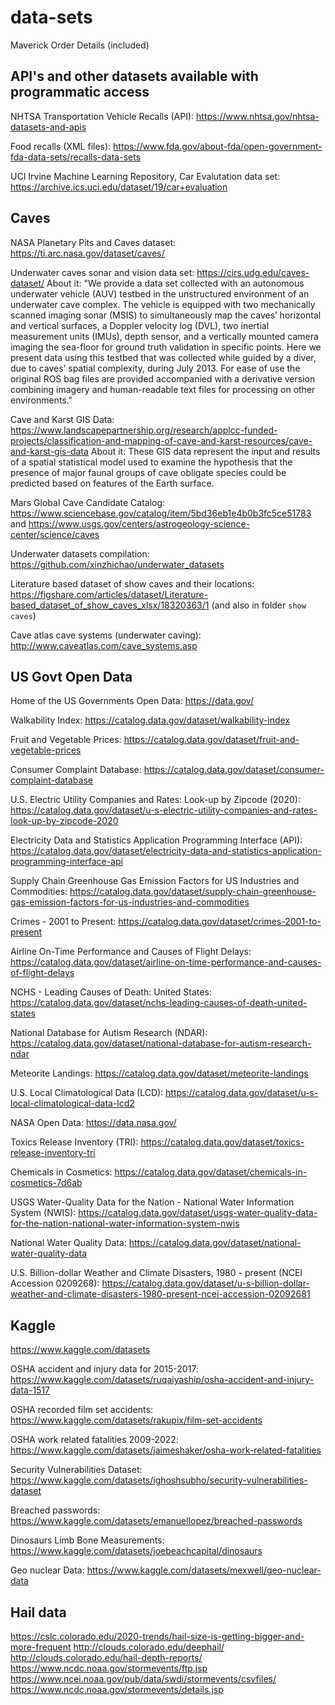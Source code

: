 # data-sets

Maverick Order Details (included)


## API's and other datasets available with programmatic access

NHTSA Transportation Vehicle Recalls (API): <https://www.nhtsa.gov/nhtsa-datasets-and-apis> 

Food recalls (XML files): <https://www.fda.gov/about-fda/open-government-fda-data-sets/recalls-data-sets>

UCI Irvine Machine Learning Repository, Car Evalutation data set: <https://archive.ics.uci.edu/dataset/19/car+evaluation>


## Caves 

NASA Planetary Pits and Caves dataset: <https://ti.arc.nasa.gov/dataset/caves/> 

Underwater caves sonar and vision data set: <https://cirs.udg.edu/caves-dataset/>
About it: "We provide a data set collected with an autonomous underwater vehicle (AUV) testbed in the unstructured environment of an underwater cave complex. The vehicle is equipped with two mechanically scanned imaging sonar (MSIS) to simultaneously map the caves’ horizontal and vertical surfaces, a Doppler velocity log (DVL), two inertial measurement units (IMUs), depth sensor, and a vertically mounted camera imaging the sea-floor for ground truth validation in specific points. Here we present data using this testbed that was collected while guided by a diver, due to caves’ spatial complexity, during July 2013. For ease of use the original ROS bag files are provided accompanied with a derivative version combining imagery and human-readable text files for processing on other environments."

Cave and Karst GIS Data: <https://www.landscapepartnership.org/research/applcc-funded-projects/classification-and-mapping-of-cave-and-karst-resources/cave-and-karst-gis-data>
About it: These GIS data represent the input and results of a spatial statistical model used to examine the hypothesis that the presence of major faunal groups of cave obligate species could be predicted based on features of the Earth surface.

Mars Global Cave Candidate Catalog: <https://www.sciencebase.gov/catalog/item/5bd36eb1e4b0b3fc5ce51783> and <https://www.usgs.gov/centers/astrogeology-science-center/science/caves> 

Underwater datasets compilation: <https://github.com/xinzhichao/underwater_datasets> 

Literature based dataset of show caves and their locations: <https://figshare.com/articles/dataset/Literature-based_dataset_of_show_caves_xlsx/18320363/1> (and also in folder `show caves`)

Cave atlas cave systems (underwater caving): <http://www.caveatlas.com/cave_systems.asp> 


## US Govt Open Data 

Home of the US Governments Open Data: <https://data.gov/> 

Walkability Index: <https://catalog.data.gov/dataset/walkability-index> 

Fruit and Vegetable Prices: <https://catalog.data.gov/dataset/fruit-and-vegetable-prices>

Consumer Complaint Database: <https://catalog.data.gov/dataset/consumer-complaint-database>

U.S. Electric Utility Companies and Rates: Look-up by Zipcode (2020): <https://catalog.data.gov/dataset/u-s-electric-utility-companies-and-rates-look-up-by-zipcode-2020>

Electricity Data and Statistics Application Programming Interface (API): <https://catalog.data.gov/dataset/electricity-data-and-statistics-application-programming-interface-api>

Supply Chain Greenhouse Gas Emission Factors for US Industries and Commodities: <https://catalog.data.gov/dataset/supply-chain-greenhouse-gas-emission-factors-for-us-industries-and-commodities>

Crimes - 2001 to Present: <https://catalog.data.gov/dataset/crimes-2001-to-present>

Airline On-Time Performance and Causes of Flight Delays: <https://catalog.data.gov/dataset/airline-on-time-performance-and-causes-of-flight-delays>

NCHS - Leading Causes of Death: United States: <https://catalog.data.gov/dataset/nchs-leading-causes-of-death-united-states>

National Database for Autism Research (NDAR): <https://catalog.data.gov/dataset/national-database-for-autism-research-ndar>

Meteorite Landings: <https://catalog.data.gov/dataset/meteorite-landings>

U.S. Local Climatological Data (LCD): <https://catalog.data.gov/dataset/u-s-local-climatological-data-lcd2>

NASA Open Data: <https://data.nasa.gov/> 

Toxics Release Inventory (TRI): <https://catalog.data.gov/dataset/toxics-release-inventory-tri>

Chemicals in Cosmetics: <https://catalog.data.gov/dataset/chemicals-in-cosmetics-7d6ab>

USGS Water-Quality Data for the Nation - National Water Information System (NWIS): <https://catalog.data.gov/dataset/usgs-water-quality-data-for-the-nation-national-water-information-system-nwis>

National Water Quality Data: <https://catalog.data.gov/dataset/national-water-quality-data>

U.S. Billion-dollar Weather and Climate Disasters, 1980 - present (NCEI Accession 0209268): <https://catalog.data.gov/dataset/u-s-billion-dollar-weather-and-climate-disasters-1980-present-ncei-accession-02092681>


## Kaggle 

<https://www.kaggle.com/datasets> 

OSHA accident and injury data for 2015-2017: <https://www.kaggle.com/datasets/ruqaiyaship/osha-accident-and-injury-data-1517> 

OSHA recorded film set accidents: <https://www.kaggle.com/datasets/rakupix/film-set-accidents> 

OSHA work related fatalities 2009-2022: <https://www.kaggle.com/datasets/jaimeshaker/osha-work-related-fatalities> 

Security Vulnerabilities Dataset: <https://www.kaggle.com/datasets/ighoshsubho/security-vulnerabilities-dataset>

Breached passwords: <https://www.kaggle.com/datasets/emanuellopez/breached-passwords> 

Dinosaurs Limb Bone Measurements: <https://www.kaggle.com/datasets/joebeachcapital/dinosaurs> 

Geo nuclear Data: <https://www.kaggle.com/datasets/mexwell/geo-nuclear-data> 

## Hail data 

<https://cslc.colorado.edu/2020-trends/hail-size-is-getting-bigger-and-more-frequent> 
<http://clouds.colorado.edu/deephail/>
<http://clouds.colorado.edu/hail-depth-reports/>
<https://www.ncdc.noaa.gov/stormevents/ftp.jsp>
<https://www.ncei.noaa.gov/pub/data/swdi/stormevents/csvfiles/>
<https://www.ncdc.noaa.gov/stormevents/details.jsp>





